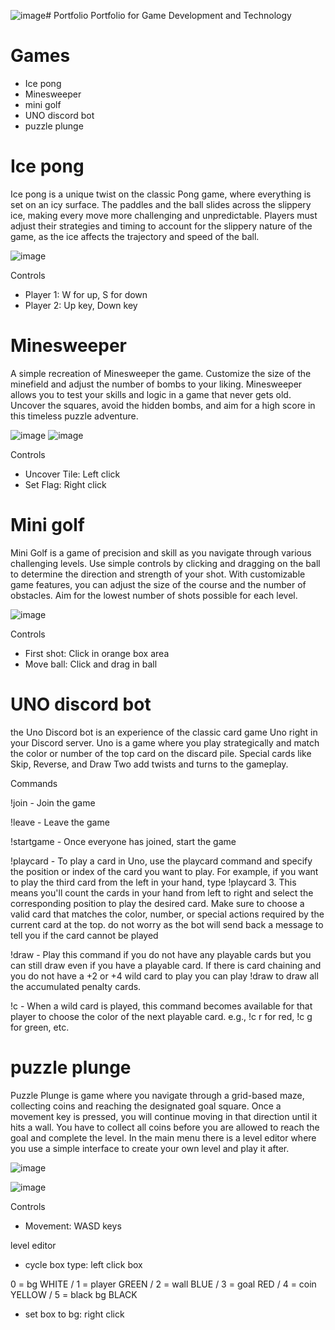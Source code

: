 ![image](https://github.com/D-exter/Portfolio/assets/138134061/67eb35e6-3a47-4295-9127-89b92754b922)# Portfolio
Portfolio for Game Development and Technology 

# Games
- Ice pong
- Minesweeper
- mini golf
- UNO discord bot
- puzzle plunge

# Ice pong
Ice pong is a unique twist on the classic Pong game, where everything is set on an icy surface. The paddles and the ball slides across the slippery ice, making every move more challenging and unpredictable. Players must adjust their strategies and timing to account for the slippery nature of the game, as the ice affects the trajectory and speed of the ball.

![image](https://github.com/D-exter/Portfolio/assets/138134061/20bc01b8-ca23-4f24-80dc-cca92e7aa571)

Controls
- Player 1: W for up, S for down
- Player 2: Up key, Down key


# Minesweeper
A simple recreation of Minesweeper the game. Customize the size of the minefield and adjust the number of bombs to your liking. Minesweeper allows you to test your skills and logic in a game that never gets old. Uncover the squares, avoid the hidden bombs, and aim for a high score in this timeless puzzle adventure.

![image](https://github.com/D-exter/Portfolio/assets/138134061/e61a42d5-f68c-47dc-b737-030b908f4ec9)
![image](https://github.com/D-exter/Portfolio/assets/138134061/27e7d858-5e77-4201-98a1-d06d84899b05)

Controls
- Uncover Tile: Left click 
- Set Flag: Right click


# Mini golf
Mini Golf is a game of precision and skill as you navigate through various challenging levels. Use simple controls by clicking and dragging on the ball to determine the direction and strength of your shot. With customizable game features, you can adjust the size of the course and the number of obstacles. Aim for the lowest number of shots possible for each level.

![image](https://github.com/D-exter/Portfolio/assets/138134061/a7419830-0cd8-485b-86eb-ce9798ab2cf5)

Controls
- First shot: Click in orange box area
- Move ball: Click and drag in ball


# UNO discord bot
the Uno Discord bot is an experience of the classic card game Uno right in your Discord server. Uno is a game where you play strategically and match the color or number of the top card on the discard pile. Special cards like Skip, Reverse, and Draw Two add twists and turns to the gameplay.

Commands

!join - 
Join the game

!leave - 
Leave the game

!startgame - 
Once everyone has joined, start the game

!playcard - 
To play a card in Uno, use the playcard command and specify the position or index of the card you want to play. For example, if you want to play the third card from the left in your hand, type !playcard 3. This means you'll count the cards in your hand from left to right and select the corresponding position to play the desired card. Make sure to choose a valid card that matches the color, number, or special actions required by the current card at the top. do not worry as the bot will send back a message to tell you if the card cannot be played

!draw - 
Play this command if you do not have any playable cards but you can still draw even if you have a playable card.
If there is card chaining and you do not have a +2 or +4 wild card to play you can play !draw to draw all the accumulated penalty cards.

!c - 
When a wild card is played, this command becomes available for that player to choose the color of the next playable card.
e.g., !c r for red, !c g for green, etc.


# puzzle plunge
Puzzle Plunge is game where you navigate through a grid-based maze, collecting coins and reaching the designated goal square. Once a movement key is pressed, you will continue moving in that direction until it hits a wall. You have to collect all coins before you are allowed to reach the goal and complete the level. In the main menu there is a level editor where you use a simple interface to create your own level and play it after.

![image](https://github.com/D-exter/Portfolio/assets/138134061/7f899bf7-44ec-4e1e-926d-1ae5388f2c2d)

![image](https://github.com/D-exter/Portfolio/assets/138134061/6f00c825-dd44-47ef-b2ee-6df9f5dc138b)


Controls

- Movement: WASD keys

level editor
- cycle box type: left click box

0 = bg    WHITE / 
1 = player    GREEN / 
2 = wall  BLUE / 
3 = goal  RED / 
4 = coin  YELLOW / 
5 = black bg  BLACK

- set box to bg: right click
